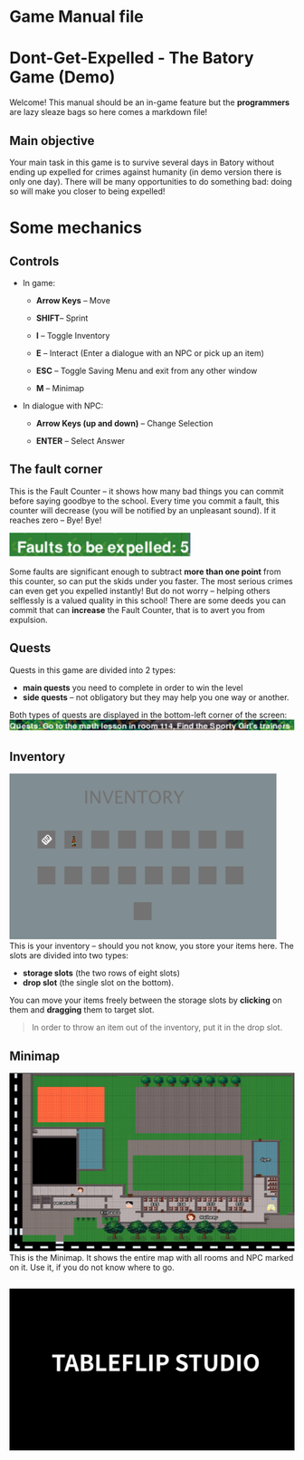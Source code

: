 # Game Manual file

# Dont-Get-Expelled - The Batory Game (Demo)
Welcome! This manual should be an in-game feature but the **programmers** are lazy sleaze bags so here comes a markdown file!

## Main objective
Your main task in this game is to survive several days in Batory without ending up expelled for crimes against humanity (in demo version there is only one day). There will be many opportunities to do something bad: doing so will make you closer to being expelled!

# Some mechanics 
## Controls
- In game:
	-   **Arrow Keys** – Move
    
	-   **SHIFT**– Sprint
    
	-   **I** – Toggle Inventory
    
	-   **E** – Interact (Enter a dialogue with an NPC or pick up an item)
    
	-   **ESC** – Toggle Saving Menu and exit from any other window
    
	-   **M** – Minimap

- In dialogue with NPC:
	-   **Arrow Keys (up and down)** – Change Selection
	
	-   **ENTER** – Select Answer

## The fault corner
This is the Fault Counter – it shows how many bad things you can commit before saying goodbye to the school. Every time you commit a fault, this counter will decrease (you will be notified by an unpleasant sound). If it reaches zero – Bye! Bye!

![the corner img](https://raw.githubusercontent.com/TabeFlipStudio/Dont-Get-Expelled/main/gamefiles/images/manual_images/faults.png)

Some faults are significant enough to subtract **more than one point** from this counter, so can put the skids under you faster. The most serious crimes can even get you expelled instantly! But do not worry – helping others selflessly is a valued quality in this school! There are some deeds you can commit that can **increase** the Fault Counter, that is to avert you from expulsion.

## Quests 
Quests in this game are divided into 2 types: 
- **main quests** you need to complete in order to win the level
-  **side quests** – not obligatory but they may help you one way or another. 

Both types of quests are displayed in the bottom-left corner of the screen:
![Quests](https://raw.githubusercontent.com/TabeFlipStudio/Dont-Get-Expelled/main/gamefiles/images/manual_images/quests.png)

## Inventory
![inventory](https://raw.githubusercontent.com/TabeFlipStudio/Dont-Get-Expelled/main/gamefiles/images/manual_images/inventory.png)
This is your inventory – should you not know, you store your items here. 
The slots are divided into two types: 
- **storage slots** (the two rows of eight slots) 
-  **drop slot** (the single slot on the bottom). 

You can move your items freely between the storage slots by **clicking** on them and **dragging** them to target slot. 
> In order to throw an item out of the inventory, put it in the drop slot.
## Minimap
![minimap](https://raw.githubusercontent.com/TabeFlipStudio/Dont-Get-Expelled/main/gamefiles/images/manual_images/minimap.png)
This is the Minimap. It shows the entire map with all rooms and NPC marked on it. Use it, if you do not know where to go.

##

![studio](https://raw.githubusercontent.com/TabeFlipStudio/Dont-Get-Expelled/main/gamefiles/images/intro_good.png)

